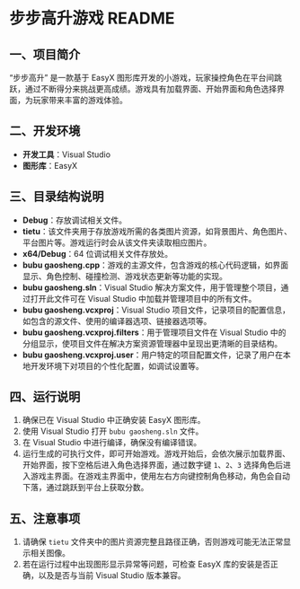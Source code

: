 # 步步高升游戏 README

## 一、项目简介
“步步高升” 是一款基于 EasyX 图形库开发的小游戏，玩家操控角色在平台间跳跃，通过不断得分来挑战更高成绩。游戏具有加载界面、开始界面和角色选择界面，为玩家带来丰富的游戏体验。

## 二、开发环境
- **开发工具**：Visual Studio
- **图形库**：EasyX

## 三、目录结构说明
- **Debug**：存放调试相关文件。
- **tietu**：该文件夹用于存放游戏所需的各类图片资源，如背景图片、角色图片、平台图片等。游戏运行时会从该文件夹读取相应图片。
- **x64/Debug**：64 位调试相关文件存放处。
- **bubu gaosheng.cpp**：游戏的主源文件，包含游戏的核心代码逻辑，如界面显示、角色控制、碰撞检测、游戏状态更新等功能的实现。
- **bubu gaosheng.sln**：Visual Studio 解决方案文件，用于管理整个项目，通过打开此文件可在 Visual Studio 中加载并管理项目中的所有文件。
- **bubu gaosheng.vcxproj**：Visual Studio 项目文件，记录项目的配置信息，如包含的源文件、使用的编译器选项、链接器选项等。
- **bubu gaosheng.vcxproj.filters**：用于管理项目文件在 Visual Studio 中的分组显示，使项目文件在解决方案资源管理器中呈现出更清晰的目录结构。
- **bubu gaosheng.vcxproj.user**：用户特定的项目配置文件，记录了用户在本地开发环境下对项目的个性化配置，如调试设置等。

## 四、运行说明
1. 确保已在 Visual Studio 中正确安装 EasyX 图形库。
2. 使用 Visual Studio 打开 `bubu gaosheng.sln` 文件。
3. 在 Visual Studio 中进行编译，确保没有编译错误。
4. 运行生成的可执行文件，即可开始游戏。游戏开始后，会依次展示加载界面、开始界面，按下空格后进入角色选择界面，通过数字键 `1`、`2`、`3` 选择角色后进入游戏主界面。在游戏主界面中，使用左右方向键控制角色移动，角色会自动下落，通过跳跃到平台上获取分数。

## 五、注意事项
1. 请确保 `tietu` 文件夹中的图片资源完整且路径正确，否则游戏可能无法正常显示相关图像。
2. 若在运行过程中出现图形显示异常等问题，可检查 EasyX 库的安装是否正确，以及是否与当前 Visual Studio 版本兼容。 
